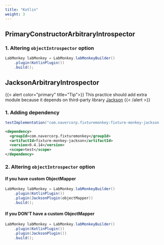 ```yaml
---
title: "Kotlin"
weight: 3
---
```

## PrimaryConstructorArbitraryIntrospector

### 1. Altering `objectIntrospector` option

```java
LabMonkey labMonkey = LabMonkey.labMonkeyBuilder()
    .plugin(KotlinPlugin())
    .build();
```

## JacksonArbitraryIntrospector
{{< alert color="primary" title="Tip">}}
This practice should add extra module because it depends on third-party library [Jackson](https://github.com/FasterXML/jackson)
{{< /alert >}}

### 1. Adding dependency

```groovy
testImplementation("com.navercorp.fixturemonkey:fixture-monkey-jackson:0.4.14")
```

```xml
<dependency>
  <groupId>com.navercorp.fixturemonkey</groupId>
  <artifactId>fixture-monkey-jackson</artifactId>
  <version>0.4.14</version>
  <scope>test</scope>
</dependency>
```

### 2. Altering `objectIntrospector` option

#### If you have custom ObjectMapper
```java
LabMonkey labMonkey = LabMonkey.labMonkeyBuilder()
	.plugin(KotlinPlugin())
    .plugin(JacksonPlugin(objectMapper))
    .build();
```

#### If you DON'T have a custom ObjectMapper
```java
LabMonkey labMonkey = LabMonkey.labMonkeyBuilder()
    .plugin(KotlinPlugin())
    .plugin(JacksonPlugin())
    .build();
```
